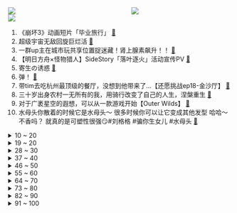<div >
	<a style="float:left;width:55%;" href = "https://github.com/anuraghazra/github-readme-stats">
	 <img src = "https://github-readme-stats.vercel.app/api?username=iuuuuuaena&theme=buefy&show_icons=true"/>
	</a>
	<a  style="float:right;width:45%" href = "https://github.com/anuraghazra/github-readme-stats">
	 <img  src="https://github-readme-stats.vercel.app/api/top-langs/?username=anuraghazra&layout=compact"/>
	</a>
	</div>

[![](https://img.shields.io/badge/jxd-@jxdgogogo.xyz-yellowgreen.svg)](https://www.jxdgogogo.xyz)<br>
1. 《崩坏3》动画短片「毕业旅行」 [:link:](//www.bilibili.com/video/BV1Kj411g7Lu) <br>
2. 超级宇宙无敌回旋巨烂活 [:link:](//www.bilibili.com/video/BV118411F7Ea) <br>
3. 一群up主在城市玩共享位置捉迷藏！肾上腺素飙升！！ [:link:](//www.bilibili.com/video/BV1Uv4y1h7Gb) <br>
4. 【明日方舟×怪物猎人】SideStory「落叶逐火」活动宣传PV [:link:](//www.bilibili.com/video/BV1BM4y1R718) <br>
5. 寄生の诱惑 [:link:](//www.bilibili.com/video/BV1D24y187yq) <br>
6. 弹！ [:link:](//www.bilibili.com/video/BV1Jg4y1n7QQ) <br>
7. 带tim去吃杭州最顶级的餐厅，没想到他带来了…【还愿挑战ep18-金沙厅】 [:link:](//www.bilibili.com/video/BV13Y41167Up) <br>
8. 三十岁出身农村一无所有的我，用骑行改变了自己的人生，涅槃重生 [:link:](//www.bilibili.com/video/BV1z24y137CU) <br>
9. 对于广袤星空的遐想，可以从一款游戏开始【Outer Wilds】 [:link:](//www.bilibili.com/video/BV1as4y1o7Ry) <br>
10. 水母头你散着的时候它是水母头～ 很多时候你可以让它变成其他发型 哈哈～ 不香吗？ 就真的是可塑性很强😏#刘格格 #骗你生女儿 #水母头 [:link:](//www.bilibili.com/video/BV12v4y1h7Ku) <br>
<details>
<summary>10 ~ 20</summary>

11. 老板决定再养我们一年  诶嘿又能当一年废物了！！！！ [:link:](//www.bilibili.com/video/BV1eY4y117KW) <br>
12. 就你这样能有什么生意 [:link:](//www.bilibili.com/video/BV1v54y1u7m1) <br>
13. 炒作界的宗师是谁？【硬核狠人48】 [:link:](//www.bilibili.com/video/BV1Fs4y1Z7fL) <br>
14. 这是身处黑暗的父亲，对迪希雅最好的保护吧！“你有我们梦寐以求的自由和善良” [:link:](//www.bilibili.com/video/BV1LM41177km) <br>
15. 我花了三年，终于造出一片荧光海 [:link:](//www.bilibili.com/video/BV1hj411g7gg) <br>
16. 大家好，我是猫和老鼠动画师John，我正式入驻B站啦！ [:link:](//www.bilibili.com/video/BV1Cj411g7e5) <br>
17. 两年多终于找到了，18.5斤巨无霸皇帝蟹，我人都吃傻了 [:link:](//www.bilibili.com/video/BV1vX4y1D7hP) <br>
18. 【warma/怒九】陪我打游戏！(胁迫) [:link:](//www.bilibili.com/video/BV1XT411v76Y) <br>
19. 赛尔号最逆天的BOSS，变态到被UP主1秒10喷！ [:link:](//www.bilibili.com/video/BV1ag4y1E72F) <br>
</details>
<details>
<summary>19 ~ 20</summary>

20. 【CG概念短片】北京之下的尼伯龙根 [:link:](//www.bilibili.com/video/BV1cY4y127pj) <br>
21. 路边熟食摊和熟食店竟都有这么多缺斤少两，以后大家买熟食前一定要找个心咯 [:link:](//www.bilibili.com/video/BV1W24y1V7cf) <br>
22. 课 堂 请 勿 对 对 子【中国现代史】！！！ [:link:](//www.bilibili.com/video/BV1k8411F7pM) <br>
23. 国际惯例！只提供军火却不参战？《叶卡捷琳娜》S2P1 [:link:](//www.bilibili.com/video/BV11N411F7XY) <br>
24. 这样的结局是万万没想到的 [:link:](//www.bilibili.com/video/BV1iY4y117hy) <br>
25. 超越终焉？主角成神！带你看崩坏3完结篇到底演了啥！「崩坏3剧情讲堂#14」 [:link:](//www.bilibili.com/video/BV19N411F74Z) <br>
26. “请，好好地看着我” [:link:](//www.bilibili.com/video/BV1Sx4y1K7Gq) <br>
27. 一锅乱炖：关东煮！ [:link:](//www.bilibili.com/video/BV17g4y1E7YM) <br>
28. 【超难】站着不动通关惊变100天！ [:link:](//www.bilibili.com/video/BV1UM4y1R76o) <br>
</details>
<details>
<summary>28 ~ 30</summary>

29. 卖家你最好是不要让我找到你 [:link:](//www.bilibili.com/video/BV1B24y137wj) <br>
30. 热门角落建筑师鉴定 [:link:](//www.bilibili.com/video/BV1ZY4y117Vv) <br>
31. 《原子之心》烧冰箱真人俄配（除了冰箱的骚话，你还能知道点别的） [:link:](//www.bilibili.com/video/BV19M4y1R7ZF) <br>
32. 活了二十年，就为了看懂这个视频 [:link:](//www.bilibili.com/video/BV1oM411x7DE) <br>
33. “可是呢，我肩上背带，再靠不回来” [:link:](//www.bilibili.com/video/BV1HX4y1D7pb) <br>
34. 宿舍大同  美美与共！ [:link:](//www.bilibili.com/video/BV1ng4y1n7BW) <br>
35. 自制忏悔辅助器 [:link:](//www.bilibili.com/video/BV1HL41117oQ) <br>
36. 小伙子还不太适应这副身体吧？ [:link:](//www.bilibili.com/video/BV1xg4y1E7do) <br>
37. 【NCT】Cover｜RENJUN - なんでもないや (RADWIMPS) [:link:](//www.bilibili.com/video/BV18s4y1L7ot) <br>
</details>
<details>
<summary>37 ~ 40</summary>

38. 你们要的《阳光开朗大男孩》改国风 [:link:](//www.bilibili.com/video/BV13L411f7tQ) <br>
39. 当年最让我头疼的学生，如今又成了最让我头疼的老师 [:link:](//www.bilibili.com/video/BV1wj41137GH) <br>
40. 精子告急？第一人称沉浸式捐精，实拍精卵结合全过程！ [:link:](//www.bilibili.com/video/BV1ZM411x72c) <br>
41. 当诗人知道你在背他们的诗词！杜甫亮了！ [:link:](//www.bilibili.com/video/BV19L411Z7xm) <br>
42. 最近搬砖很努力，奖励自己一个樱岛麻衣学姐 [:link:](//www.bilibili.com/video/BV13Y4y117Mb) <br>
43. 《关于我在B站和10万人一起上自习的这件事》 [:link:](//www.bilibili.com/video/BV1HY411k7Vx) <br>
44. 因为她值得我这么做！ [:link:](//www.bilibili.com/video/BV1Co4y1r7Hg) <br>
45. 小哥哥给了一个非常中肯的评价 [:link:](//www.bilibili.com/video/BV1dT411v71n) <br>
46. 两位猛男假装成韩国人，去理发店做造型，结果…… [:link:](//www.bilibili.com/video/BV1Es4y1Z7va) <br>
</details>
<details>
<summary>46 ~ 50</summary>

47. 厉不厉害，你坤哥？蔡徐坤演的逆天偶像剧，看完我眼睛瞎了 [:link:](//www.bilibili.com/video/BV1NY4y127U2) <br>
48. 卧龙我光捏脸就捏了三天！！！ [:link:](//www.bilibili.com/video/BV1r54y1u7LX) <br>
49. 耗时3天3夜，我开了一家餐厅！ [:link:](//www.bilibili.com/video/BV1dY411r7zR) <br>
50. 梦开始的地方^-^ [:link:](//www.bilibili.com/video/BV1cD4y1M7hA) <br>
51. 希望我的爱心早餐能够给你带来温暖！ [:link:](//www.bilibili.com/video/BV1x54y1u7Ph) <br>
52. 2023.3.4-周杰伦嘉年华悉尼演唱会2小时纯享｜Jay Chou Carnival World Tour [:link:](//www.bilibili.com/video/BV1rY4y1C779) <br>
53. 史诗巨制！提瓦特历史唯一指定教材 [:link:](//www.bilibili.com/video/BV1ET411Y7VT) <br>
54. 家长快进来！一招让你的孩子彻底摆脱游戏的毒害！（比电击管用） [:link:](//www.bilibili.com/video/BV1jv4y1h7Be) <br>
55. 【罗翔】当我们讨论罪责自负，我们在关注什么？ [:link:](//www.bilibili.com/video/BV1ns4y1o7bD) <br>
</details>
<details>
<summary>55 ~ 60</summary>

56. 河南.厨子赶会 ¥1 [:link:](//www.bilibili.com/video/BV1q24y187Z2) <br>
57. 帅小伙耗时21天，终于做出细可穿针的文思豆腐！ [:link:](//www.bilibili.com/video/BV16j411g7Ta) <br>
58. 猫的脑子里面到底装了什么 [:link:](//www.bilibili.com/video/BV1No4y1r7Pd) <br>
59. 不好意思！陈书婷和许半夏都不是我想看的女性角色！【老王】 [:link:](//www.bilibili.com/video/BV1rs4y1L7Pb) <br>
60. 极限修复！35年前清华大学研制点错科技树的中文电脑 - GeekLogic EP13 [:link:](//www.bilibili.com/video/BV1FM41147DR) <br>
61. 【忘川风华录·蒲松龄】妄语人间【星尘infinity原创】“夜雨还魂，纸笔兴波” [:link:](//www.bilibili.com/video/BV1yj411g7Lo) <br>
62. 【小弟学校篇】沙 包 的 战 争！ [:link:](//www.bilibili.com/video/BV1VY411k7XD) <br>
63. 塔斯汀：我的银行卡密码是xx9527 [:link:](//www.bilibili.com/video/BV1t24y1t7wv) <br>
64. 这段视频，笑着笑着就哭了… [:link:](//www.bilibili.com/video/BV1yM411x7YX) <br>
</details>
<details>
<summary>64 ~ 70</summary>

65. 为了招待海南朋友，我喊来全村人给他做饭！ [:link:](//www.bilibili.com/video/BV1uM41147od) <br>
66. 《 阳 光 开 朗 睡 大 觉 》 [:link:](//www.bilibili.com/video/BV1Y54y1u77B) <br>
67. 【live2d动画】您看我像人吗 [:link:](//www.bilibili.com/video/BV1N24y1h7YG) <br>
68. 真希望有灵气复苏的一天呀 [:link:](//www.bilibili.com/video/BV15b411Q7Df) <br>
69. STUDY WITH MIKU - part1 - [:link:](//www.bilibili.com/video/BV1hA411y7UC) <br>
70. 山河四省·河南！地理如何造河南，河南如何“造中华”？【这里是中国】 [:link:](//www.bilibili.com/video/BV1jM4y1d7Gw) <br>
71. 【散兵/流浪者动态LIVE2D】耗时一周的动态来了！！我也秃了（那种语气） [:link:](//www.bilibili.com/video/BV1DD4y1T7aL) <br>
72. 脑子好疼。。 [:link:](//www.bilibili.com/video/BV1sL41117Vn) <br>
73. 所以选赵德柱还是选鹰眼？ [:link:](//www.bilibili.com/video/BV1xT411Y7wa) <br>
</details>
<details>
<summary>73 ~ 80</summary>

74. 啊？6.0 [:link:](//www.bilibili.com/video/BV1154y1u7v1) <br>
75. 妈妈：是时候表演真正的技术了！ [:link:](//www.bilibili.com/video/BV1DM411x7si) <br>
76. 就你小子犯我大吴疆土？ [:link:](//www.bilibili.com/video/BV1sM411x7sF) <br>
77. 给未婚男生提个醒 U will love this! [:link:](//www.bilibili.com/video/BV1Y24y1t7Zg) <br>
78. 芬兰一家人大战凉皮肉夹馍疯狂抢食！体验自制BiangBiang面笑不活了！水盆羊肉上桌秒光！ [:link:](//www.bilibili.com/video/BV1eM411x7ka) <br>
79. 3.5风花节首日剧情不容错过的彩蛋！赛诺真去看风魔龙了！安柏优菈柯莱一起玩！【风花的呼吸】3月3日彩蛋收集 [:link:](//www.bilibili.com/video/BV1JL411f7Pg) <br>
80. 【崩坏3】六年故事的答案，我想与你分享。 [:link:](//www.bilibili.com/video/BV15g4y1E78h) <br>
81. 20元随便吃 ,在素食餐厅实现碳水自由,炒泡面吃到爽! [:link:](//www.bilibili.com/video/BV1B84y1K7U3) <br>
82. 我把学妹的随口哼哼写成了歌？太好听了吧！《舍离去》 [:link:](//www.bilibili.com/video/BV1d84y1E795) <br>
</details>
<details>
<summary>82 ~ 90</summary>

83. 可能是性价比最高的自助餐！鲍鱼生腌螃蟹不限量！能吃垮老板吗？ [:link:](//www.bilibili.com/video/BV1HD4y1M7uB) <br>
84. 评分8.7！可以开香槟了？假面骑士极狐半程吐槽！ [:link:](//www.bilibili.com/video/BV1B84y1P7bj) <br>
85. 非   宏   勿   扰：灯王诞生 [:link:](//www.bilibili.com/video/BV1Rs4y1L7qt) <br>
86. 让朋友来接机 她居然cos了我最爱的瑶瑶！！！！ [:link:](//www.bilibili.com/video/BV1h54y1u7QV) <br>
87. 我在《语文》里遇到了救赎，但后来他被删除了。这节老师不再教的课，请允许我告诉你 [:link:](//www.bilibili.com/video/BV1sY4y117UN) <br>
88. “如何坐高铁”事件背后：厌蠢症暴露什么心理？ [:link:](//www.bilibili.com/video/BV1DM411x71v) <br>
89. 4K·HDR《漫威蜘蛛侠》电影版【中英双字 | 𝟐𝟏:𝟗超宽银幕】如果有超凡3，大概就是这样了吧 [:link:](//www.bilibili.com/video/BV1UL411Z7bm) <br>
90. 姐穿了半辈子的好衣服 [:link:](//www.bilibili.com/video/BV1Ps4y1Z7Je) <br>
91. 这几款饮品让我想起贝爷的“灌肠”手法 [:link:](//www.bilibili.com/video/BV1hv4y1h7ok) <br>
</details>
<details>
<summary>91 ~ 100</summary>

92. 欢迎来到moss与智子的婚礼现场！！！ [:link:](//www.bilibili.com/video/BV1v8411F7yq) <br>
93. 【STN快报第七季07】幸好有霰弹枪，不然我就要被野人挠破皮了 [:link:](//www.bilibili.com/video/BV1X24y1t74c) <br>
94. 184元一盒红烧牛肉面！现在年轻人连泡面都吃不起了吗？？？ [:link:](//www.bilibili.com/video/BV1M54y137ho) <br>
95. 爱乐之城之澳门版 [:link:](//www.bilibili.com/video/BV1Hs4y1o7EK) <br>
96. 《 抗 洪 茂 谷 柑 》 [:link:](//www.bilibili.com/video/BV1z84y1K7gm) <br>
97. 在逃公主的高跟鞋！ [:link:](//www.bilibili.com/video/BV19s4y1o7F6) <br>
98. 时隔一年！我终于拼出了史诗级传奇魔幻乐园！！！ [:link:](//www.bilibili.com/video/BV1E24y1G77r) <br>
99. 【TF家族】《一起去做的N件事》第十七件事：一起来种太阳吧！（上） [:link:](//www.bilibili.com/video/BV12g4y1E7H5) <br>
100. 我结婚了！ [:link:](//www.bilibili.com/video/BV1i8411F7JM) <br>
</details>
